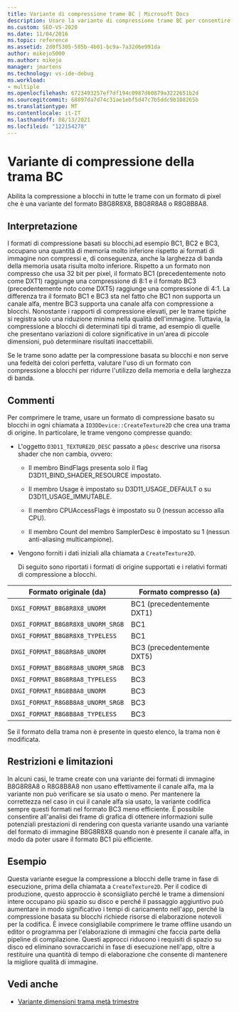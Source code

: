 ```yaml
---
title: Variante di compressione trame BC | Microsoft Docs
description: Usare la variante di compressione trame BC per consentire la compressione a blocchi (BC) sulle trame con un formato pixel che è una variante di B8G8R8X8, B8G8R8A8 o R8G8B8A8.
ms.custom: SEO-VS-2020
ms.date: 11/04/2016
ms.topic: reference
ms.assetid: 2d0f5305-585b-4b01-bc9a-7a32d6e991da
author: mikejo5000
ms.author: mikejo
manager: jmartens
ms.technology: vs-ide-debug
ms.workload:
- multiple
ms.openlocfilehash: 6723493257ef7df194c0987d60879a3222651b2d
ms.sourcegitcommit: 68897da7d74c31ae1ebf5d47c7b5ddc9b108265b
ms.translationtype: MT
ms.contentlocale: it-IT
ms.lasthandoff: 08/13/2021
ms.locfileid: "122154278"
---
```

# <a name="bc-texture-compression-variant"></a>Variante di compressione della trama BC
Abilita la compressione a blocchi in tutte le trame con un formato di pixel che è una variante del formato B8G8R8X8, B8G8R8A8 o R8G8B8A8.

## <a name="interpretation"></a>Interpretazione
 I formati di compressione basati su blocchi,ad esempio BC1, BC2 e BC3, occupano una quantità di memoria molto inferiore rispetto ai formati di immagine non compressi e, di conseguenza, anche la larghezza di banda della memoria usata risulta molto inferiore. Rispetto a un formato non compresso che usa 32 bit per pixel, il formato BC1 (precedentemente noto come DXT1) raggiunge una compressione di 8:1 e il formato BC3 (precedentemente noto come DXT5) raggiunge una compressione di 4:1. La differenza tra il formato BC1 e BC3 sta nel fatto che BC1 non supporta un canale alfa, mentre BC3 supporta una canale alfa con compressione a blocchi. Nonostante i rapporti di compressione elevati, per le trame tipiche si registra solo una riduzione minima nella qualità dell'immagine. Tuttavia, la compressione a blocchi di determinati tipi di trame, ad esempio di quelle che presentano variazioni di colore significative in un'area di piccole dimensioni, può determinare risultati inaccettabili.

 Se le trame sono adatte per la compressione basata su blocchi e non serve una fedeltà dei colori perfetta, valutare l'uso di un formato con compressione a blocchi per ridurre l'utilizzo della memoria e della larghezza di banda.

## <a name="remarks"></a>Commenti
 Per comprimere le trame, usare un formato di compressione basato su blocchi in ogni chiamata a `ID3DDevice::CreateTexture2D` che crea una trama di origine. In particolare, le trame vengono compresse quando:

- L'oggetto `D3D11_TEXTURE2D_DESC` passato a `pDesc` descrive una risorsa shader che non cambia, ovvero:

  - Il membro BindFlags presenta solo il flag D3D11_BIND_SHADER_RESOURCE impostato.

  - Il membro Usage è impostato su D3D11_USAGE_DEFAULT o su D3D11_USAGE_IMMUTABLE.

  - Il membro CPUAccessFlags è impostato su 0 (nessun accesso alla CPU).

  - Il membro Count del membro SamplerDesc è impostato su 1 (nessun anti-aliasing multicampione).

- Vengono forniti i dati iniziali alla chiamata a `CreateTexture2D`.

  Di seguito sono riportati i formati di origine supportati e i relativi formati di compressione a blocchi.

|Formato originale (da)|Formato compresso (a)|
|------------------------------|------------------------------|
|`DXGI_FORMAT_B8G8R8X8_UNORM`|BC1 (precedentemente DXT1)|
|`DXGI_FORMAT_B8G8R8X8_UNORM_SRGB`|BC1|
|`DXGI_FORMAT_B8G8R8X8_TYPELESS`|BC1|
|`DXGI_FORMAT_B8G8R8A8_UNORM`|BC3 (precedentemente DXT5)|
|`DXGI_FORMAT_B8G8R8A8_UNORM_SRGB`|BC3|
|`DXGI_FORMAT_B8G8R8A8_TYPELESS`|BC3|
|`DXGI_FORMAT_R8G8B8A8_UNORM`|BC3|
|`DXGI_FORMAT_R8G8B8A8_UNORM_SRGB`|BC3|
|`DXGI_FORMAT_R8G8B8A8_TYPELESS`|BC3|

 Se il formato della trama non è presente in questo elenco, la trama non è modificata.

## <a name="restrictions-and-limitations"></a>Restrizioni e limitazioni
 In alcuni casi, le trame create con una variante dei formati di immagine B8G8R8A8 o R8G8B8A8 non usano effettivamente il canale alfa, ma la variante non può verificare se sia usato o meno. Per mantenere la correttezza nel caso in cui il canale alfa sia usato, la variante codifica sempre questi formati nel formato BC3 meno efficiente. È possibile consentire all'analisi dei frame di grafica di ottenere informazioni sulle potenziali prestazioni di rendering con questa variante usando una variante del formato di immagine B8G8R8X8 quando non è presente il canale alfa, in modo da poter usare il formato BC1 più efficiente.

## <a name="example"></a>Esempio
 Questa variante esegue la compressione a blocchi delle trame in fase di esecuzione, prima della chiamata a `CreateTexture2D`. Per il codice di produzione, questo approccio è sconsigliato perché le trame a dimensioni intere occupano più spazio su disco e perché il passaggio aggiuntivo può aumentare in modo significativo i tempi di caricamento nell'app, perché la compressione basata su blocchi richiede risorse di elaborazione notevoli per la codifica. È invece consigliabile comprimere le trame offline usando un editor o programma per l'elaborazione di immagini che faccia parte della pipeline di compilazione. Questi approcci riducono i requisiti di spazio su disco ed eliminano sovraccarichi in fase di esecuzione nell'app, oltre a restituire una quantità di tempo di elaborazione che consente di mantenere la migliore qualità di immagine.

## <a name="see-also"></a>Vedi anche
- [Variante dimensioni trama metà trimestre](half-quarter-texture-dimensions-variant.md)